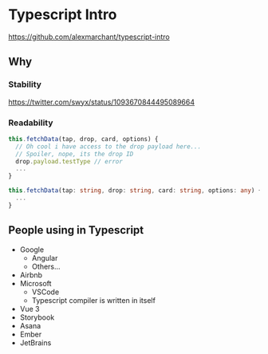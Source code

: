 # Typescript Intro

https://github.com/alexmarchant/typescript-intro

## Why

### Stability

https://twitter.com/swyx/status/1093670844495089664

### Readability

```js
this.fetchData(tap, drop, card, options) {
  // Oh cool i have access to the drop payload here...
  // Spoiler, nope, its the drop ID
  drop.payload.testType // error
  ...
}
```

```ts
this.fetchData(tap: string, drop: string, card: string, options: any) {
  ...
}
```

## People using in Typescript

- Google
  - Angular
  - Others...
- Airbnb
- Microsoft
  - VSCode
  - Typescript compiler is written in itself
- Vue 3
- Storybook
- Asana
- Ember
- JetBrains